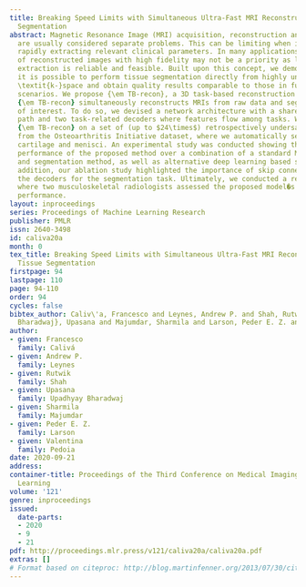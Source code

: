 ```yaml
---
title: Breaking Speed Limits with Simultaneous Ultra-Fast MRI Reconstruction and Tissue
  Segmentation
abstract: Magnetic Resonance Image (MRI) acquisition, reconstruction and tissue segmentation
  are usually considered separate problems. This can be limiting when it comes to
  rapidly extracting relevant clinical parameters. In many applications, availability
  of reconstructed images with high fidelity may not be a priority as long as biomarker
  extraction is reliable and feasible. Built upon this concept, we demonstrate that
  it is possible to perform tissue segmentation directly from highly undersampled
  \textit{k-}space and obtain quality results comparable to those in fully-sampled
  scenarios. We propose {\em TB-recon}, a 3D task-based reconstruction framework.
  {\em TB-recon} simultaneously reconstructs MRIs from raw data and segments tissues
  of interest. To do so, we devised a network architecture with a shared encoding
  path and two task-related decoders where features flow among tasks. We deployed
  {\em TB-recon} on a set of (up to $24\times$) retrospectively undersampled MRIs
  from the Osteoarthritis Initiative dataset, where we automatically segmented knee
  cartilage and menisci. An experimental study was conducted showing the superior
  performance of the proposed method over a combination of a standard MRI reconstruction
  and segmentation method, as well as alternative deep learning based solutions. In
  addition, our ablation study highlighted the importance of skip connections among
  the decoders for the segmentation task. Ultimately, we conducted a reader study,
  where two musculoskeletal radiologists assessed the proposed model�s reconstruction
  performance.
layout: inproceedings
series: Proceedings of Machine Learning Research
publisher: PMLR
issn: 2640-3498
id: caliva20a
month: 0
tex_title: Breaking Speed Limits with Simultaneous Ultra-Fast MRI Reconstruction and
  Tissue Segmentation
firstpage: 94
lastpage: 110
page: 94-110
order: 94
cycles: false
bibtex_author: Caliv\'a, Francesco and Leynes, Andrew P. and Shah, Rutwik and {Upadhyay
  Bharadwaj}, Upasana and Majumdar, Sharmila and Larson, Peder E. Z. and Pedoia, Valentina
author:
- given: Francesco
  family: Calivá
- given: Andrew P.
  family: Leynes
- given: Rutwik
  family: Shah
- given: Upasana
  family: Upadhyay Bharadwaj
- given: Sharmila
  family: Majumdar
- given: Peder E. Z.
  family: Larson
- given: Valentina
  family: Pedoia
date: 2020-09-21
address: 
container-title: Proceedings of the Third Conference on Medical Imaging with Deep
  Learning
volume: '121'
genre: inproceedings
issued:
  date-parts:
  - 2020
  - 9
  - 21
pdf: http://proceedings.mlr.press/v121/caliva20a/caliva20a.pdf
extras: []
# Format based on citeproc: http://blog.martinfenner.org/2013/07/30/citeproc-yaml-for-bibliographies/
---
```

